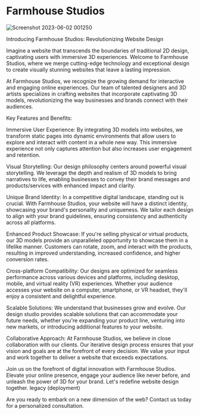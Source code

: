# Farmhouse Studios

![Screenshot 2023-06-02 001250](https://github.com/rivenshell/Farmhouse-Studios/assets/53383837/f65732ce-15d4-4942-953e-f060acecc3aa)

Introducing Farmhouse Studios: Revolutionizing Website Design


Imagine a website that transcends the boundaries of traditional 2D design, captivating users with immersive 3D experiences. Welcome to Farmhouse Studios, where we merge cutting-edge technology and exceptional design to create visually stunning websites that leave a lasting impression.


At Farmhouse Studios, we recognize the growing demand for interactive and engaging online experiences. Our team of talented designers and 3D artists specializes in crafting websites that incorporate captivating 3D models, revolutionizing the way businesses and brands connect with their audiences.


Key Features and Benefits:


Immersive User Experience: By integrating 3D models into websites, we transform static pages into dynamic environments that allow users to explore and interact with content in a whole new way. This immersive experience not only captures attention but also increases user engagement and retention.


Visual Storytelling: Our design philosophy centers around powerful visual storytelling. We leverage the depth and realism of 3D models to bring narratives to life, enabling businesses to convey their brand messages and products/services with enhanced impact and clarity.


Unique Brand Identity: In a competitive digital landscape, standing out is crucial. With Farmhouse Studios, your website will have a distinct identity, showcasing your brand's personality and uniqueness. We tailor each design to align with your brand guidelines, ensuring consistency and authenticity across all platforms.


Enhanced Product Showcase: If you're selling physical or virtual products, our 3D models provide an unparalleled opportunity to showcase them in a lifelike manner. Customers can rotate, zoom, and interact with the products, resulting in improved understanding, increased confidence, and higher conversion rates.


Cross-platform Compatibility: Our designs are optimized for seamless performance across various devices and platforms, including desktop, mobile, and virtual reality (VR) experiences. Whether your audience accesses your website on a computer, smartphone, or VR headset, they'll enjoy a consistent and delightful experience.


Scalable Solutions: We understand that businesses grow and evolve. Our design studio provides scalable solutions that can accommodate your future needs, whether you're expanding your product line, venturing into new markets, or introducing additional features to your website.


Collaborative Approach: At Farmhouse Studios, we believe in close collaboration with our clients. Our iterative design process ensures that your vision and goals are at the forefront of every decision. We value your input and work together to deliver a website that exceeds expectations.


Join us on the forefront of digital innovation with Farmhouse Studios. Elevate your online presence, engage your audience like never before, and unleash the power of 3D for your brand. Let's redefine website design together. legacy (deployment)


Are you ready to embark on a new dimension of the web? Contact us today for a personalized consultation.
